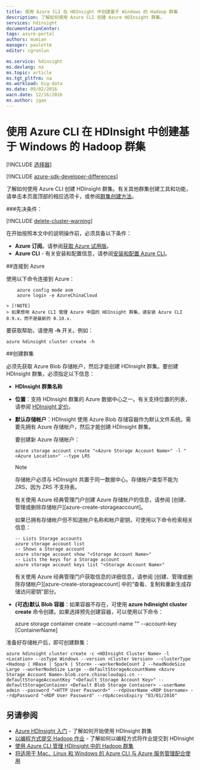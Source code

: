 ```yaml
---
title: 使用 Azure CLI 在 HDInsight 中创建基于 Windows 的 Hadoop 群集
description: 了解如何使用 Azure CLI 创建 Azure HDInsight 群集。
services: hdinsight
documentationCenter: 
tags: azure-portal
authors: mumian
manager: paulettm
editor: cgronlun

ms.service: hdinsight
ms.devlang: na
ms.topic: article
ms.tgt_pltfrm: na
ms.workload: big-data
ms.date: 09/02/2016
wacn.date: 12/16/2016
ms.author: jgao
---
```


# 使用 Azure CLI 在 HDInsight 中创建基于 Windows 的 Hadoop 群集

[!INCLUDE [选择器](../../includes/hdinsight-selector-create-clusters.md)]

[!INCLUDE [azure-sdk-developer-differences](../../includes/azure-sdk-developer-differences.md)]

了解如何使用 Azure CLI 创建 HDInsight 群集。有关其他群集创建工具和功能，请单击本页面顶部的相应选项卡，或参阅[群集创建方法](./hdinsight-provision-clusters-v1.md#cluster-creation-methods)。

###先决条件：

[!INCLUDE [delete-cluster-warning](../../includes/hdinsight-delete-cluster-warning.md)]

在开始按照本文中的说明操作前，必须具备以下条件：

- **Azure 订阅**。请参阅[获取 Azure 试用版](https://www.azure.cn/pricing/1rmb-trial/)。
- **Azure CLI** - 有关安装和配置信息，请参阅[安装和配置 Azure CLI](../xplat-cli-install.md)。

##连接到 Azure

使用以下命令连接到 Azure：

```
    azure config mode asm
    azure login -e AzureChinaCloud

> [!NOTE]
> 如果想用 Azure CLI 管理 Azure 中国的 HDInsight 群集，请安装 Azure CLI 0.9.x，而不是最新的 0.10.x.
```

要获取帮助，请使用 **-h** 开关。例如：

```
azure hdinsight cluster create -h
```

##创建群集

必须先获取 Azure Blob 存储帐户，然后才能创建 HDInsight 群集。要创建 HDInsight 群集，必须指定以下信息：

- **HDInsight 群集名称**

- **位置**：支持 HDInsight 群集的 Azure 数据中心之一。有关支持位置的列表，请参阅 [HDInsight 定价](https://www.azure.cn/pricing/details/hdinsight/)。

- **默认存储帐户**：HDInsight 使用 Azure Blob 存储容器作为默认文件系统。需要先拥有 Azure 存储帐户，然后才能创建 HDInsight 群集。

    要创建新 Azure 存储帐户：

    ```
    azure storage account create "<Azure Storage Account Name>" -l "<Azure Location>" --type LRS
    ```

    > [!NOTE]
    > 存储帐户必须与 HDInsight 共置于同一数据中心。存储帐户类型不能为 ZRS，因为 ZRS 不支持表。

    有关使用 Azure 经典管理门户创建 Azure 存储帐户的信息，请参阅 [创建、管理或删除存储帐户][azure-create-storageaccount]。

    如果已拥有存储帐户但不知道帐户名称和帐户密钥，可使用以下命令检索相关信息：

    ```
    -- Lists Storage accounts
    azure storage account list
    -- Shows a Storage account
    azure storage account show "<Storage Account Name>"
    -- Lists the keys for a Storage account
    azure storage account keys list "<Storage Account Name>"
    ```

    有关使用 Azure 经典管理门户获取信息的详细信息，请参阅 [创建、管理或删除存储帐户][azure-create-storageaccount] 中的“查看、复制和重新生成存储访问密钥”部分。

- **(可选)默认 Blob 容器**：如果容器不存在，可使用 **azure hdinsight cluster create** 命令创建。如果选择预先创建容器，可以使用以下命令：

    azure storage container create --account-name "<Storage Account Name>" --account-key <Storage Account Key> [ContainerName]

准备好存储帐户后，即可创建群集：

```
azure hdinsight cluster create -c <HDInsight Cluster Name> -l <Location> --osType Windows --version <Cluster Version> --clusterType <Hadoop | HBase | Spark | Storm> --workerNodeCount 2 --headNodeSize Large --workerNodeSize Large --defaultStorageAccountName <Azure Storage Account Name>.blob.core.chinacloudapi.cn --defaultStorageAccountKey "<Default Storage Account Key>" --defaultStorageContainer <Default Blob Storage Container> --userName admin --password "<HTTP User Password>" --rdpUserName <RDP Username> --rdpPassword "<RDP User Password" --rdpAccessExpiry "03/01/2016"
```

## 另请参阅

- [Azure HDInsight 入门](./hdinsight-hadoop-tutorial-get-started-windows-v1.md) - 了解如何开始使用 HDInsight 群集
- [以编程方式提交 Hadoop 作业](./hdinsight-submit-hadoop-jobs-programmatically.md) - 了解如何以编程方式将作业提交到 HDInsight
- [使用 Azure CLI 管理 HDInsight 中的 Hadoop 群集](./hdinsight-administer-use-command-line.md)
- [将适用于 Mac、Linux 和 Windows 的 Azure CLI 与 Azure 服务管理配合使用](../virtual-machines-command-line-tools.md)

<!---HONumber=Mooncake_Quality_Review_1202_2016-->